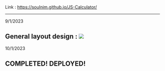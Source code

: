 Link : https://soulnim.github.io/JS-Calculator/

-------------------------------------------------------------
9/1/2023

General layout design :
![](https://cdn.dribbble.com/users/2381635/screenshots/6893304/20190801.png?compress=1&resize=400x300)
-------------------------------------------------------------
10/1/2023

COMPLETED!
DEPLOYED!
-------------------------------------------------------------
